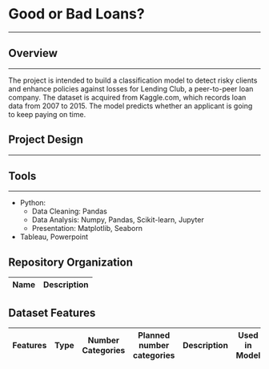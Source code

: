 # Good or Bad Loans?
---

## Overview
---
The project is intended to build a classification model to detect risky clients and enhance policies against losses for Lending Club, a peer-to-peer loan company. The dataset is acquired from Kaggle.com, which records loan data from 2007 to 2015. The model predicts whether an applicant is going to keep paying on time. 
## Project Design
---


## Tools
---
- Python:
  - Data Cleaning: Pandas
  - Data Analysis: Numpy, Pandas, Scikit-learn, Jupyter
  - Presentation: Matplotlib, Seaborn
- Tableau, Powerpoint

## Repository Organization
**Name** | **Description**
---|---
## Dataset Features
**Features** | **Type** | **Number Categories** | **Planned number categories** | **Description** | **Used in Model** | **Availability for Profiles**
---|---|---|---|---|---|---
